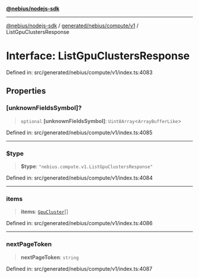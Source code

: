 [**@nebius/nodejs-sdk**](../../../../../README.md)

---

[@nebius/nodejs-sdk](../../../../../README.md) / [generated/nebius/compute/v1](../README.md) / ListGpuClustersResponse

# Interface: ListGpuClustersResponse

Defined in: src/generated/nebius/compute/v1/index.ts:4083

## Properties

### \[unknownFieldsSymbol\]?

> `optional` **\[unknownFieldsSymbol\]**: `Uint8Array`\<`ArrayBufferLike`\>

Defined in: src/generated/nebius/compute/v1/index.ts:4085

---

### $type

> **$type**: `"nebius.compute.v1.ListGpuClustersResponse"`

Defined in: src/generated/nebius/compute/v1/index.ts:4084

---

### items

> **items**: [`GpuCluster`](GpuCluster.md)[]

Defined in: src/generated/nebius/compute/v1/index.ts:4086

---

### nextPageToken

> **nextPageToken**: `string`

Defined in: src/generated/nebius/compute/v1/index.ts:4087
